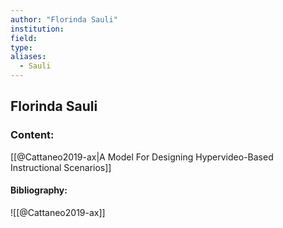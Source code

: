 ```yaml
---
author: "Florinda Sauli"
institution:
field:
type:
aliases:
  - Sauli
---
```


## Florinda Sauli

### Content:
[[@Cattaneo2019-ax|A Model For Designing Hypervideo-Based Instructional Scenarios]]

#### Bibliography:

![[@Cattaneo2019-ax]]